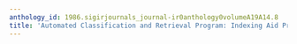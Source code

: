 ```yaml
---
anthology_id: 1986.sigirjournals_journal-ir0anthology0volumeA19A14.8
title: 'Automated Classification and Retrieval Program: Indexing Aid Project'
---
```


